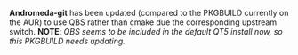  **Andromeda-git** has been updated (compared to the PKGBUILD currently on the AUR) to use QBS rather than cmake due the corresponding upstream switch. **NOTE**: _QBS seems to be included in the default QT5 install now, so this PKGBUILD needs updating._